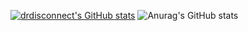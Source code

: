 [![drdisconnect's GitHub stats](https://github-readme-stats.vercel.app/api?username=drdisconnect)](https://github.com/anuraghazra/github-readme-stats)
![Anurag's GitHub stats](https://github-readme-stats.vercel.app/api?username=anuraghazra&show_icons=true&theme=radical)
